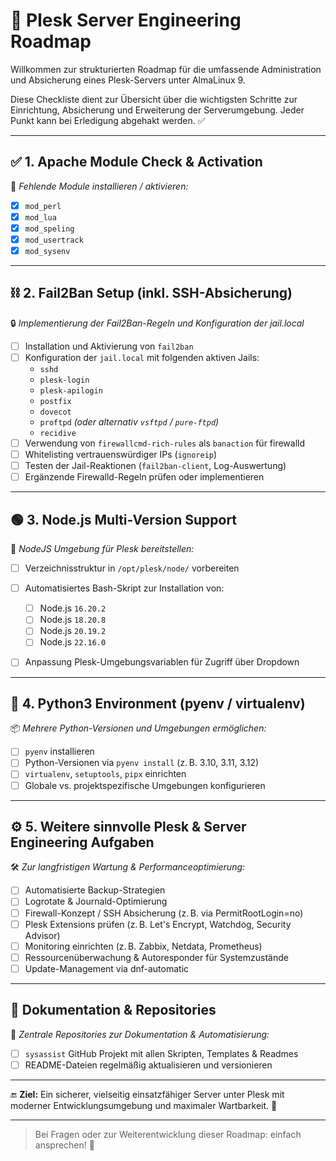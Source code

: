 # 🧭 Plesk Server Engineering Roadmap

Willkommen zur strukturierten Roadmap für die umfassende Administration und Absicherung eines Plesk-Servers unter AlmaLinux 9.

Diese Checkliste dient zur Übersicht über die wichtigsten Schritte zur Einrichtung, Absicherung und Erweiterung der Serverumgebung. Jeder Punkt kann bei Erledigung abgehakt werden. ✅

---

## ✅ 1. Apache Module Check & Activation

🔧 *Fehlende Module installieren / aktivieren:*

* [x] `mod_perl`
* [x] `mod_lua`
* [x] `mod_speling`
* [x] `mod_usertrack`
* [x] `mod_sysenv`

---

## ⛓️ 2. Fail2Ban Setup (inkl. SSH-Absicherung)

🔒 *Implementierung der Fail2Ban-Regeln und Konfiguration der jail.local*

* [ ] Installation und Aktivierung von `fail2ban`
* [ ] Konfiguration der `jail.local` mit folgenden aktiven Jails:
  * `sshd`
  * `plesk-login`
  * `plesk-apilogin`
  * `postfix`
  * `dovecot`
  * `proftpd` *(oder alternativ `vsftpd` / `pure-ftpd`)*
  * `recidive`
* [ ] Verwendung von `firewallcmd-rich-rules` als `banaction` für firewalld
* [ ] Whitelisting vertrauenswürdiger IPs (`ignoreip`)
* [ ] Testen der Jail-Reaktionen (`fail2ban-client`, Log-Auswertung)
* [ ] Ergänzende Firewalld-Regeln prüfen oder implementieren

---

## 🟢 3. Node.js Multi-Version Support

🧰 *NodeJS Umgebung für Plesk bereitstellen:*

* [ ] Verzeichnisstruktur in `/opt/plesk/node/` vorbereiten
* [ ] Automatisiertes Bash-Skript zur Installation von:

  * [ ] Node.js `16.20.2`
  * [ ] Node.js `18.20.8`
  * [ ] Node.js `20.19.2`
  * [ ] Node.js `22.16.0`
* [ ] Anpassung Plesk-Umgebungsvariablen für Zugriff über Dropdown

---

## 🐍 4. Python3 Environment (pyenv / virtualenv)

📦 *Mehrere Python-Versionen und Umgebungen ermöglichen:*

* [ ] `pyenv` installieren
* [ ] Python-Versionen via `pyenv install` (z. B. 3.10, 3.11, 3.12)
* [ ] `virtualenv`, `setuptools`, `pipx` einrichten
* [ ] Globale vs. projektspezifische Umgebungen konfigurieren

---

## ⚙️ 5. Weitere sinnvolle Plesk & Server Engineering Aufgaben

🛠️ *Zur langfristigen Wartung & Performanceoptimierung:*

* [ ] Automatisierte Backup-Strategien
* [ ] Logrotate & Journald-Optimierung
* [ ] Firewall-Konzept / SSH Absicherung (z. B. via PermitRootLogin=no)
* [ ] Plesk Extensions prüfen (z. B. Let's Encrypt, Watchdog, Security Advisor)
* [ ] Monitoring einrichten (z. B. Zabbix, Netdata, Prometheus)
* [ ] Ressourcenüberwachung & Autoresponder für Systemzustände
* [ ] Update-Management via dnf-automatic

---

## 📜 Dokumentation & Repositories

📁 *Zentrale Repositories zur Dokumentation & Automatisierung:*

* [ ] `sysassist` GitHub Projekt mit allen Skripten, Templates & Readmes
* [ ] README-Dateien regelmäßig aktualisieren und versionieren

---

🔚 **Ziel:** Ein sicherer, vielseitig einsatzfähiger Server unter Plesk mit moderner Entwicklungsumgebung und maximaler Wartbarkeit. 💪

---

> Bei Fragen oder zur Weiterentwicklung dieser Roadmap: einfach ansprechen! 🧠
